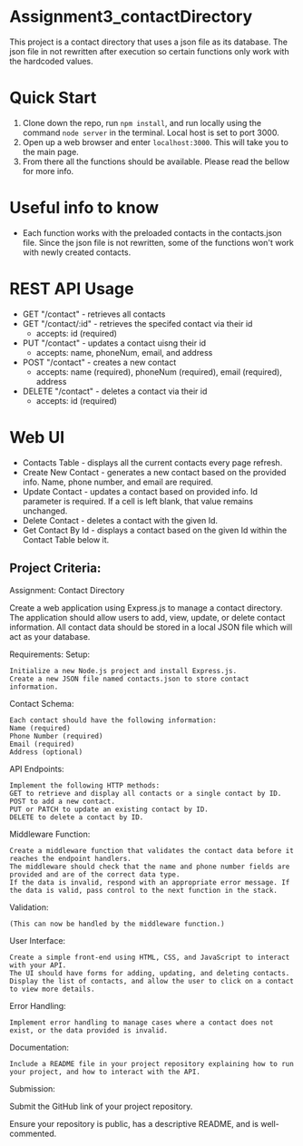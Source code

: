 # Assignment3_contactDirectory
This project is a contact directory that uses a json file as its database.
The json file in not rewritten after execution so certain functions only work with the hardcoded values.

# Quick Start
1. Clone down the repo, run `npm install`, and run locally using the command `node server` in the terminal. Local host is set to port 3000.
2. Open up a web browser and enter `localhost:3000`. This will take you to the main page.
3. From there all the functions should be available. Please read the bellow for more info.

# Useful info to know
- Each function works with the preloaded contacts in the contacts.json file. Since the json file is not rewritten, some of the functions won't work with newly created contacts. 

# REST API Usage
- GET "/contact" - retrieves all contacts
- GET "/contact/:id" - retrieves the specifed contact via their id
  - accepts: id (required)
- PUT "/contact" - updates a contact uisng their id
  - accepts: name, phoneNum, email, and address
- POST "/contact" - creates a new contact
  - accepts: name (required), phoneNum (required), email (required), address
- DELETE "/contact" - deletes a contact via their id
  - accepts: id (required)

# Web UI
- Contacts Table - displays all the current contacts every page refresh.
- Create New Contact - generates a new contact based on the provided info. Name, phone number, and email are required.
- Update Contact - updates a contact based on provided info. Id parameter is required. If a cell is left blank, that value remains unchanged.
- Delete Contact - deletes a contact with the given Id. 
- Get Contact By Id - displays a contact based on the given Id within the Contact Table below it. 

## Project Criteria: 
Assignment: Contact Directory

Create a web application using Express.js to manage a contact directory. The application should allow users to add, view, update, or delete contact information. All contact data should be stored in a local JSON file which will act as your database.

Requirements:
Setup:

    Initialize a new Node.js project and install Express.js.
    Create a new JSON file named contacts.json to store contact information.

Contact Schema:

    Each contact should have the following information:
    Name (required)
    Phone Number (required)
    Email (required)
    Address (optional)

API Endpoints:

    Implement the following HTTP methods:
    GET to retrieve and display all contacts or a single contact by ID.
    POST to add a new contact.
    PUT or PATCH to update an existing contact by ID.
    DELETE to delete a contact by ID.

Middleware Function:

    Create a middleware function that validates the contact data before it reaches the endpoint handlers.
    The middleware should check that the name and phone number fields are provided and are of the correct data type.
    If the data is invalid, respond with an appropriate error message. If the data is valid, pass control to the next function in the stack.

Validation:

    (This can now be handled by the middleware function.)

User Interface:

    Create a simple front-end using HTML, CSS, and JavaScript to interact with your API.
    The UI should have forms for adding, updating, and deleting contacts.
    Display the list of contacts, and allow the user to click on a contact to view more details.

Error Handling:

    Implement error handling to manage cases where a contact does not exist, or the data provided is invalid.

Documentation:

    Include a README file in your project repository explaining how to run your project, and how to interact with the API.

Submission:

Submit the GitHub link of your project repository.

Ensure your repository is public, has a descriptive README, and is well-commented.
